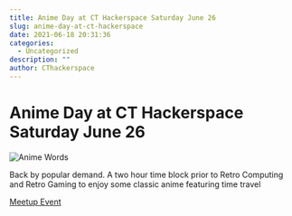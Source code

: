 ```yaml
---
title: Anime Day at CT Hackerspace Saturday June 26
slug: anime-day-at-ct-hackerspace
date: 2021-06-18 20:31:36
categories:
  - Uncategorized
description: ""
author: CThackerspace
---
```


# Anime Day at CT Hackerspace Saturday June 26

![Anime Words](/uploads/2021/06/anime-words.jpg)

Back by popular demand. A two hour time block prior to Retro Computing and Retro Gaming to enjoy some classic anime featuring time travel

[Meetup Event](https://www.meetup.com/CT-Hackerspace/events/278931560)
